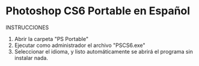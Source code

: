 # Photoshop CS6 Portable en Español

INSTRUCCIONES
1. Abrir la carpeta "PS Portable"
2. Ejecutar como administrador el archivo "PSCS6.exe"
3. Seleccionar el idioma, y listo automáticamente se abrirá el programa sin instalar nada.
